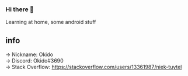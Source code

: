 ### Hi there 👋
Learning at home, some android stuff

## info
-> Nickname: Okido  
-> Discord: Okido#3690  
-> Stack Overflow: https://stackoverflow.com/users/13361987/niek-tuytel  

<!--
**niektuytel/niektuytel** is a ✨ _special_ ✨ repository because its `README.md` (this file) appears on your GitHub profile.

Here are some ideas to get you started:


- 🌱 I’m currently learning ...
- 👯 I’m looking to collaborate on ...
- 🤔 I’m looking for help with ...
- 💬 Ask me about ...
- 📫 How to reach me: ...
- 😄 Pronouns: ...
- ⚡ Fun fact: ...
-->

